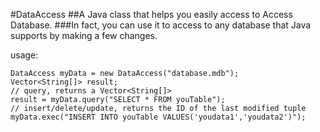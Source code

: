 #DataAccess
##A Java class that helps you easily access to Access Database.
###In fact, you can use it to access to any database that Java supports by making a few changes.

usage:

```
DataAccess myData = new DataAccess("database.mdb");
Vector<String[]> result;
// query, returns a Vector<String[]>
result = myData.query("SELECT * FROM youTable");
// insert/delete/update, returns the ID of the last modified tuple
myData.exec("INSERT INTO youTable VALUES('youdata1','youdata2')");
```

